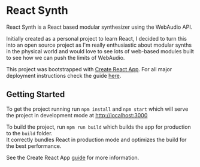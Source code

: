 # React Synth

React Synth is a React based modular synthesizer using the WebAudio API.

Initially created as a personal project to learn React, I decided to turn this into an open source project as I'm really enthusiastic about modular synths in the physical world and would love to see lots of web-based modules built to see how we can push the limits of WebAudio.

This project was bootstrapped with [Create React App](https://github.com/facebookincubator/create-react-app). For all major deployment instructions check the guide [here](https://github.com/facebookincubator/create-react-app/blob/master/packages/react-scripts/template/README.md).

## Getting Started

To get the project running run `npm install` and `npm start` which will serve the project in development mode at [http://localhost:3000](http://localhost:3000)

To build the project, run `npm run build` which builds the app for production to the `build` folder.<br>
It correctly bundles React in production mode and optimizes the build for the best performance.

See the Create React App [guide](https://github.com/facebookincubator/create-react-app/blob/master/packages/react-scripts/template/README.md) for more information.